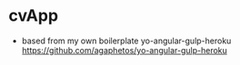 # cvApp

* based from my own boilerplate yo-angular-gulp-heroku <https://github.com/agaphetos/yo-angular-gulp-heroku>